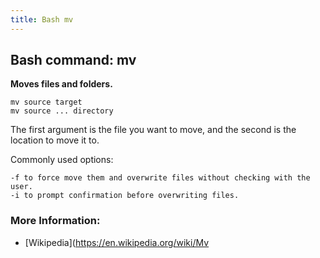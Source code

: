 ```yaml
---
title: Bash mv
---
```


## Bash command: mv

**Moves files and folders.**

```
mv source target
mv source ... directory
```

The first argument is the file you want to move, and the second is the location to move it to.

Commonly used options:

    -f to force move them and overwrite files without checking with the user.
    -i to prompt confirmation before overwriting files.


### More Information:
* [Wikipedia](https://en.wikipedia.org/wiki/Mv
